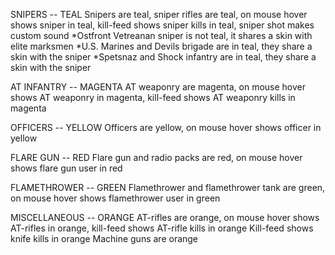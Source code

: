 SNIPERS -- TEAL
Snipers are teal, sniper rifles are teal, on mouse hover shows sniper in teal, kill-feed shows sniper kills in teal, sniper shot makes custom sound
*Ostfront Vetreanan sniper is not teal, it shares a skin with elite marksmen
*U.S. Marines and Devils brigade are in teal, they share a skin with the sniper
*Spetsnaz and Shock infantry are in teal, they share a skin with the sniper

AT INFANTRY -- MAGENTA
AT weaponry are magenta, on mouse hover shows AT weaponry in magenta, kill-feed shows AT weaponry kills in magenta

OFFICERS -- YELLOW
Officers are yellow, on mouse hover shows officer in yellow

FLARE GUN -- RED
Flare gun and radio packs are red, on mouse hover shows flare gun user in red

FLAMETHROWER -- GREEN
Flamethrower and flamethrower tank are green, on mouse hover shows flamethrower user in green

MISCELLANEOUS -- ORANGE
AT-rifles are orange, on mouse hover shows AT-rifles in orange, kill-feed shows AT-rifle kills in orange
Kill-feed shows knife kills in orange
Machine guns are orange
